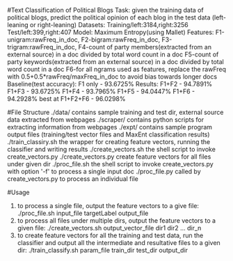#Text Classification of Political Blogs
Task: given the training data of political blogs, predict the political opinion of each blog in the test data (left-leaning or right-leaning)
Datasets: Training/left:3184,right:3256   Test/left:399,right:407
Model: Maximum Entropy(using Mallet)
Features: F1-unigram:rawFreq_in_doc, F2-bigram:rawFreq_in_doc, F3-trigram:rawFreq_in_doc, 
          F4-count of party members(extracted from an external source) in a doc divided by total word count in a doc
          F5-count of party keywords(extracted from an external source) in a doc divided by total word count in a doc
          F6-for all ngrams used as features, replace the rawFreq with 0.5+0.5*rawFreq/maxFreq_in_doc to avoid bias towards longer docs
Baseline(test accuracy): F1 only - 93.6725%
Results:                 F1+F2   - 94.7891%
                         F1+F3   - 93.6725%
                         F1+F4   - 93.7965%
                         F1+F5   - 94.0447%
                         F1+F6   - 94.2928%
                best at F1+F2+F6 - 96.0298%
                
#File Structure
./data/       contains sample training and test dir, external source data extracted from webpages
./scraper/    contains python scripts for extracting information from webpages
./expt/       contains sample program output files (training/test vector files and MaxEnt classification results)
./train_classiry.sh   the wrapper for creating feature vectors, running the classifier and writing results
./create_vectors.sh   the shell script to invoke create_vectors.py
./create_vectors.py   create feature vectors for all files under given dir
./proc_file.sh        the shell script to invoke create_vectors.py with option '-f' to process a single input doc
./proc_file.py        called by create_vectors.py to process an individual file

#Usage
1. to process a single file, output the feature vectors to a give file:
  ./proc_file.sh input_file targetLabel output_file
2. to process all files under multiple dirs, output the feature vectors to a given file:
  ./create_vectors.sh output_vector_file dir1 dir2 ... dir_n
3. to create feature vectors for all the training and test data, run the classifier and output all the intermediate and resultative files to a given dir:
  ./train_classify.sh param_file train_dir test_dir output_dir

